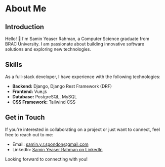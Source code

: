 # About Me

## Introduction

Hello! 👋 I'm Samin Yeaser Rahman, a Computer Science graduate from BRAC University. I am passionate about building innovative software solutions and exploring new technologies.

## Skills

As a full-stack developer, I have experience with the following technologies:

- **Backend:** Django, Django Rest Framework (DRF)
- **Frontend:** Vue.js
- **Database:** PostgreSQL, MySQL
- **CSS Framework:** Tailwind CSS

## Get in Touch

If you're interested in collaborating on a project or just want to connect, feel free to reach out to me:

- Email: samin.y.r.spondon@gmail.com
- LinkedIn: [Samin Yeaser Rahman on LinkedIn](https://www.linkedin.com/in/syrspondon/)

Looking forward to connecting with you!
